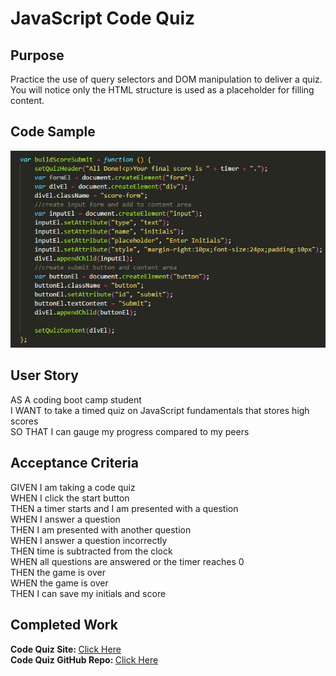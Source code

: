 # JavaScript Code Quiz

## Purpose
Practice the use of query selectors and DOM manipulation to deliver a quiz. You will notice only the HTML structure is used as a placeholder for filling content.

## Code Sample
![Code Snippet of the buildScoreSubmit function expression](/assets/images/snippet.jpg)

## User Story
AS A coding boot camp student<br>
I WANT to take a timed quiz on JavaScript fundamentals that stores high scores<br>
SO THAT I can gauge my progress compared to my peers<br>

## Acceptance Criteria
GIVEN I am taking a code quiz<br>
WHEN I click the start button<br>
THEN a timer starts and I am presented with a question<br>
WHEN I answer a question<br>
THEN I am presented with another question<br>
WHEN I answer a question incorrectly<br>
THEN time is subtracted from the clock<br>
WHEN all questions are answered or the timer reaches 0<br>
THEN the game is over<br>
WHEN the game is over<br>
THEN I can save my initials and score<br>
## Completed Work
<strong>Code Quiz Site: </strong><a href="https://gatorhatur.github.io/js-code-quiz/">Click Here</a><br>
<strong>Code Quiz GitHub Repo: </strong><a href="https://github.com/gatorhatur/js-code-quiz">Click Here</a>